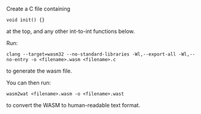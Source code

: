 Create a C file containing

```
void init() {}
```

at the top, and any other int-to-int functions below.

Run:

```
clang --target=wasm32 --no-standard-libraries -Wl,--export-all -Wl,--no-entry -o <filename>.wasm <filename>.c
```

to generate the wasm file.

You can then run:

```
wasm2wat <filename>.wasm -o <filename>.wast
```

to convert the WASM to human-readable text format.
